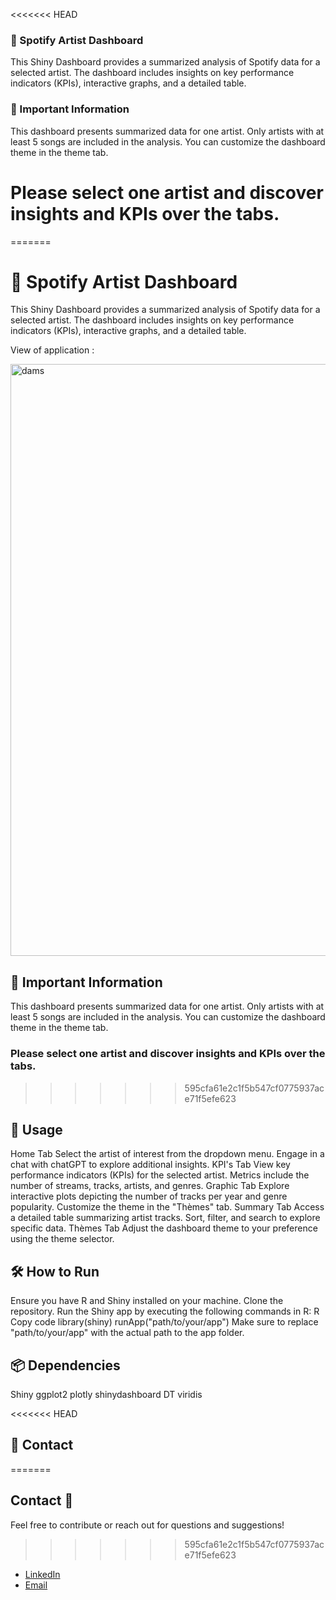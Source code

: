 <<<<<<< HEAD
### 🎵 Spotify Artist Dashboard
This Shiny Dashboard provides a summarized analysis of Spotify data for a selected artist. The dashboard includes insights on key performance indicators (KPIs), interactive graphs, and a detailed table.

### 📌 Important Information
This dashboard presents summarized data for one artist. Only artists with at least 5 songs are included in the analysis. You can customize the dashboard theme in the theme tab.

# Please select one artist and discover insights and KPIs over the tabs.
=======
# 🎵 Spotify Artist Dashboard
This Shiny Dashboard provides a summarized analysis of Spotify data for a selected artist. The dashboard includes insights on key performance indicators (KPIs), interactive graphs, and a detailed table.

View of application : 

<img width="947" alt="dams" src="https://github.com/DamienL31/ProjetR/assets/152622955/875a5322-a91b-4a0f-a447-e62de3074aca">


## 📌 Important Information
This dashboard presents summarized data for one artist. Only artists with at least 5 songs are included in the analysis. You can customize the dashboard theme in the theme tab.
### Please select one artist and discover insights and KPIs over the tabs.
>>>>>>> 595cfa61e2c1f5b547cf0775937ace71f5efe623

## 🚀 Usage
Home Tab
Select the artist of interest from the dropdown menu.
Engage in a chat with chatGPT to explore additional insights.
KPI's Tab
View key performance indicators (KPIs) for the selected artist.
Metrics include the number of streams, tracks, artists, and genres.
Graphic Tab
Explore interactive plots depicting the number of tracks per year and genre popularity.
Customize the theme in the "Thèmes" tab.
Summary Tab
Access a detailed table summarizing artist tracks.
Sort, filter, and search to explore specific data.
Thèmes Tab
Adjust the dashboard theme to your preference using the theme selector.

## 🛠️ How to Run
Ensure you have R and Shiny installed on your machine.
Clone the repository.
Run the Shiny app by executing the following commands in R:
R
Copy code
library(shiny)
runApp("path/to/your/app")
Make sure to replace "path/to/your/app" with the actual path to the app folder.

## 📦 Dependencies
Shiny
ggplot2
plotly
shinydashboard
DT
viridis

<<<<<<< HEAD
## 🌟 Contact
=======
## Contact 🌟
Feel free to contribute or reach out for questions and suggestions!

>>>>>>> 595cfa61e2c1f5b547cf0775937ace71f5efe623
- [LinkedIn](https://www.linkedin.com/in/damienlauger/) 
- [Email](damien.lauger.edu@groupe-gema.com)

